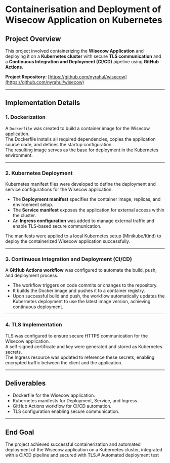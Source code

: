 # Containerisation and Deployment of Wisecow Application on Kubernetes

## Project Overview
This project involved containerizing the **Wisecow Application** and deploying it on a **Kubernetes cluster** with secure **TLS communication** and a **Continuous Integration and Deployment (CI/CD)** pipeline using **GitHub Actions**.

**Project Repository:** [https://github.com/nyrahul/wisecow](https://github.com/nyrahul/wisecow)

---

## Implementation Details

### 1. Dockerization
A `Dockerfile` was created to build a container image for the Wisecow application.  
The Dockerfile installs all required dependencies, copies the application source code, and defines the startup configuration.  
The resulting image serves as the base for deployment in the Kubernetes environment.

---

### 2. Kubernetes Deployment
Kubernetes manifest files were developed to define the deployment and service configurations for the Wisecow application.  
- The **Deployment manifest** specifies the container image, replicas, and environment setup.  
- The **Service manifest** exposes the application for external access within the cluster.  
- An **Ingress configuration** was added to manage external traffic and enable TLS-based secure communication.  

The manifests were applied to a local Kubernetes setup (Minikube/Kind) to deploy the containerized Wisecow application successfully.

---

### 3. Continuous Integration and Deployment (CI/CD)
A **GitHub Actions workflow** was configured to automate the build, push, and deployment process.  
- The workflow triggers on code commits or changes to the repository.  
- It builds the Docker image and pushes it to a container registry.  
- Upon successful build and push, the workflow automatically updates the Kubernetes deployment to use the latest image version, achieving continuous deployment.

---

### 4. TLS Implementation
TLS was configured to ensure secure HTTPS communication for the Wisecow application.  
A self-signed certificate and key were generated and stored as Kubernetes secrets.  
The Ingress resource was updated to reference these secrets, enabling encrypted traffic between the client and the application.

---

## Deliverables
- Dockerfile for the Wisecow application.  
- Kubernetes manifests for Deployment, Service, and Ingress.  
- GitHub Actions workflow for CI/CD automation.  
- TLS configuration enabling secure communication.  

---

## End Goal
The project achieved successful containerization and automated deployment of the Wisecow application on a Kubernetes cluster, integrated with a CI/CD pipeline and secured with TLS.# Automated deployment test
